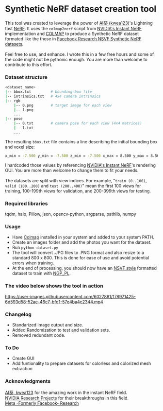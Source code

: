 # Synthetic NeRF dataset creation tool

 This tool was created to leverage the power of [AI葵 (kwea123)](https://github.com/kwea123)'s Lightning fast [NeRF](https://github.com/kwea123/ngp_pl). It uses the `colmap2nerf` script from [NVIDIA's Instant NeRF](https://github.com/NVlabs/instant-ngp) implementation and [COLMAP](https://colmap.github.io/index.html) to produce a Synthetic NeRF dataset formated like the those in [Facebook Research NSVF Synthetic NeRF datasets](https://github.com/facebookresearch/NSVF#dataset).<br><br>
 Feel free to use, and enhance. I wrote this in a few free hours and some of the code might not be pythonic enough. You are more than welcome to contribute to this effort.<br>

### Dataset structure<br>
```bash
<dataset_name>
|-- bbox.txt         # bounding-box file
|-- intrinsics.txt   # 4x4 camera intrinsics
|-- rgb
    |-- 0.png        # target image for each view
    |-- 1.png
    ...
|-- pose
    |-- 0.txt        # camera pose for each view (4x4 matrices)
    |-- 1.txt
    ...
```

The resulting ``bbox.txt`` file contains a line describing the initial bounding box and voxel size:

```bash
x_min = -7.500 y_min = -7.500 z_min = -7.500 x_max = 8.500 y_max = 8.500 z_max = 8.500 initial_voxel_size = 0.4
```
 I hardcoded those values by referencing [NVIDIA's Instant NeRF](https://github.com/NVlabs/instant-ngp)'s rendering GUI. You are more than welcome to change them to fit your needs.<br><br>
 The datasets are split with view indices. For example, "``train (0..100)``, ``valid (100..200)`` and ``test (200..400)``" mean the first 100 views for training, 100-199th views for validation, and 200-399th views for testing.
<br>
### Required libraries
tqdm, halo, Pillow, json, opencv-python, argparse, pathlib, numpy
### Usage
- Have [Colmap](https://colmap.github.io/index.html) installed in your system and added to your system PATH.<br>
- Create an images folder and add the photos you want for the dataset.<br>
- Run ``python dataset.py``<br>
- The tool will convert .JPG files to .PNG format and also resize to a standard 800 x 800. This is done for ease of use and avoid potential errors when training.<br>
- At the end of processing, you should now have an [NSVF style](https://github.com/facebookresearch/NSVF) formatted dataset to train with [NGP_PL](https://github.com/kwea123/ngp_pl).<br>

### The video below shows the tool in action

https://user-images.githubusercontent.com/6027881/178971425-6d593d58-52ae-46c7-bfd1-57e4ba4c2344.mp4


### Changelog

- Standarized image output and size.
- Added Randomization to test and validation sets.
- Removed redundant code.

### To Do

- Create GUI
- Add funtionality to prepare datasets for colorless and colorized mesh extraction

### Acknowledgments
[AI葵, kwea123](https://github.com/kwea123) for the amazing work in the instant NeRF field.<br>
[NVIDIA Research Projects](https://github.com/NVlabs) for their breakthroughs in this field.<br>
[Meta -Formerly Facebook- Research](https://github.com/facebookresearch)
